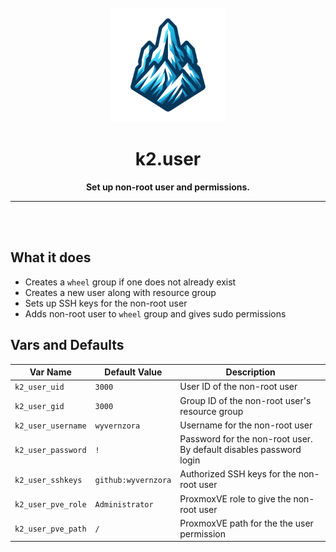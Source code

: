 <div align="center">
    <br>
    <br>
    <img width="182" src="../../../.assets/k2.png">
    <h1 align="center">k2.user</h1>
</div>

<p align="center">
<b>Set up non-root user and permissions.</b>
</p>

<hr>
<br>
<br>

## What it does
 - Creates a `wheel` group if one does not already exist
 - Creates a new user along with resource group
 - Sets up SSH keys for the non-root user
 - Adds non-root user to `wheel` group and gives sudo permissions

## Vars and Defaults
| Var Name           | Default Value       | Description                                                        |
| ------------------ | ------------------- | ------------------------------------------------------------------ |
| `k2_user_uid`      | `3000`              | User ID of the non-root user                                       |
| `k2_user_gid`      | `3000`              | Group ID of the non-root user's resource group                     |
| `k2_user_username` | `wyvernzora`        | Username for the non-root user                                     |
| `k2_user_password` | `!`                 | Password for the non-root user. By default disables password login |
| `k2_user_sshkeys`  | `github:wyvernzora` | Authorized SSH keys for the non-root user                          |
| `k2_user_pve_role` | `Administrator`     | ProxmoxVE role to give the non-root user                           |
| `k2_user_pve_path` | `/`                 | ProxmoxVE path for the the user permission                         |
